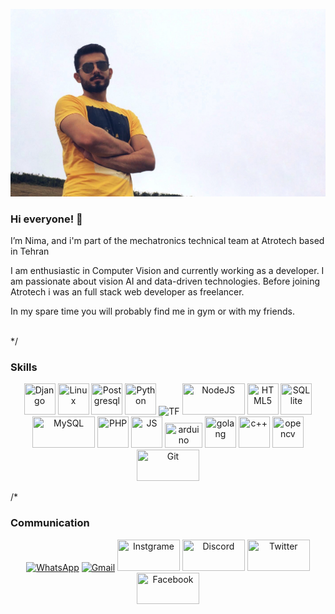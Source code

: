 
![example](https://github.com/nimadorostkar/nimadorostkar/blob/master/nima.jpg)

### Hi everyone! 👋

I’m Nima, and i'm part of the mechatronics technical team at Atrotech based in Tehran

I am enthusiastic in Computer Vision and currently working as a developer. I am passionate about vision AI and data-driven technologies. Before joining Atrotech i was an full stack web developer as freelancer.

In my spare time you will probably find me in gym or with my friends.

<br>
*/
<h3> Skills </h3>
<p align="center">
  <img title="Django" src="https://www.vectorlogo.zone/logos/djangoproject/djangoproject-icon.svg" width="50" height="50"/>
  <img title="Linux" src="https://www.vectorlogo.zone/logos/linux/linux-icon.svg"   width="50" height="50" />
  <img title="Postgresql" src="https://www.vectorlogo.zone/logos/postgresql/postgresql-icon.svg"   width="50" height="50" />
  <img title="Python" src="https://www.vectorlogo.zone/logos/python/python-icon.svg"   width="50" height="50" />
  <img title="TF" src="https://media.giphy.com/media/SU2ic3wTfuC6JhD1lA/giphy.gif" width="50">
  <img title="NodeJS" src="https://www.vectorlogo.zone/logos/nodejs/nodejs-icon.svg"   width="100" height="50" />
  <img title="HTML5" src="https://www.vectorlogo.zone/logos/w3_html5/w3_html5-icon.svg"   width="50" height="50" />
  <img title="SQLlite" src="https://www.vectorlogo.zone/logos/sqlite/sqlite-icon.svg"   width="50" height="50" />
  <img title="MySQL" src="https://www.vectorlogo.zone/logos/mysql/mysql-official.svg"   width="100" height="50" />
  <img title="PHP" src="https://www.vectorlogo.zone/logos/php/php-icon.svg"   width="50" height="50" />
  <img title="JS" src="https://www.vectorlogo.zone/logos/javascript/javascript-icon.svg"   width="50" height="50" />
  <img title="arduino" src="https://www.vectorlogo.zone/logos/arduino/arduino-ar21.svg"   width="60" height="40" />
  <img title="golang" src="https://www.vectorlogo.zone/logos/golang/golang-ar21.svg"   width="50" height="50" />
  <img title="c++" src="https://upload.wikimedia.org/wikipedia/commons/1/18/ISO_C%2B%2B_Logo.svg"   width="50" height="50" />
  <img title="opencv" src="https://www.vectorlogo.zone/logos/opencv/opencv-icon.svg"   width="50" height="50" />
  <img title="Git" src="https://www.vectorlogo.zone/logos/git-scm/git-scm-ar21.svg"   width="100" height="50" />
 </p>
/*

<h3> Communication </h3>

<p align="center">
     <a href="https://wa.me/0989369295073"><img alt="WhatsApp"  title="WhatsApp" src="https://www.vectorlogo.zone/logos/whatsapp/whatsapp-ar21.svg"   width="100" height="50" /></a>
     <a href="mailto:nimadorostkar97@gmail.com"><img alt="Gmail"  title="Gmail" src="https://www.vectorlogo.zone/logos/gmail/gmail-ar21.svg"   width="100" height="50" /></a>
     <a href="https://www.instagram.com/nima.dorostkar"><img title="Instgrame" src="https://www.vectorlogo.zone/logos/instagram/instagram-ar21.svg"   width="100" height="50" /></a>
     <a href="https://discord.com/users/nima.dorostkar#3372"><img title="Discord" src="https://www.vectorlogo.zone/logos/discordapp/discordapp-ar21.svg"   width="100" height="50" /></a>
     <a href="https://twitter.com/dorostkar_nima"><img title="Twitter" src="https://www.vectorlogo.zone/logos/twitter/twitter-ar21.svg"   width="100" height="50" /></a>
     <a href="https://www.facebook.com/schmutz.schmutz.5"><img title="Facebook" src="https://www.vectorlogo.zone/logos/facebook/facebook-ar21.svg"   width="100" height="50" /></a>
</p>





